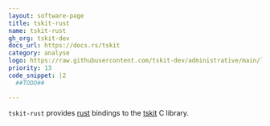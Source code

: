 ```yaml
---
layout: software-page
title: tskit-rust
name: tskit-rust
gh_org: tskit-dev
docs_url: https://docs.rs/tskit
category: analyse
logo: https://raw.githubusercontent.com/tskit-dev/administrative/main/logos/svg/tskit-rust/Tskit_rust_logo.eps.svg
priority: 13
code_snippet: |2
  ##TODO##

---
```

`tskit-rust` provides [rust](https://www.rust-lang.org/) bindings to the [tskit](https://tskit.dev/tskit) C library.

